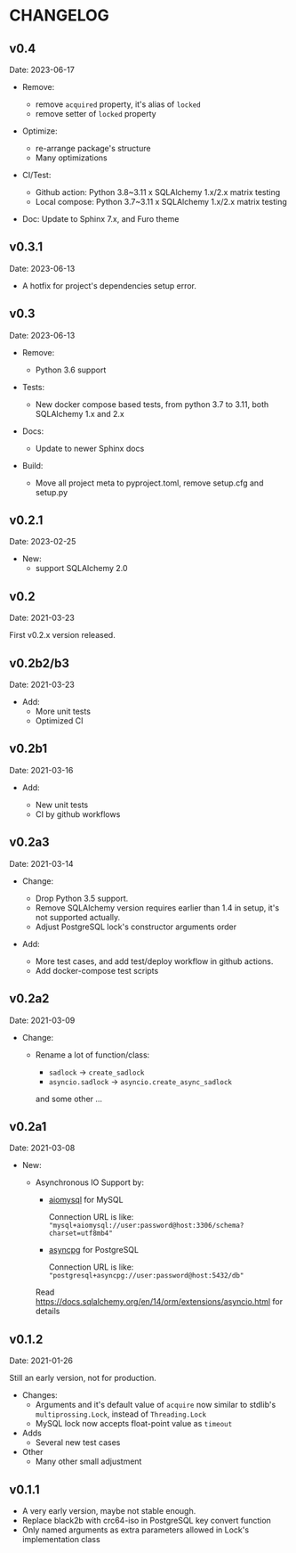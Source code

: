 # CHANGELOG

## v0.4

Date: 2023-06-17

- Remove:
  - remove `acquired` property, it's alias of `locked`
  - remove setter of `locked` property

- Optimize:
  - re-arrange package's structure
  - Many optimizations

- CI/Test:
  - Github action: Python 3.8~3.11 x SQLAlchemy 1.x/2.x matrix testing
  - Local compose: Python 3.7~3.11 x SQLAlchemy 1.x/2.x matrix testing

- Doc: Update to Sphinx 7.x, and Furo theme

## v0.3.1

Date: 2023-06-13

- A hotfix for project's dependencies setup error.

## v0.3

Date: 2023-06-13

- Remove:
  - Python 3.6 support

- Tests:
  - New docker compose based tests, from python 3.7 to 3.11, both SQLAlchemy 1.x and 2.x

- Docs:
  - Update to newer Sphinx docs

- Build:
  - Move all project meta to pyproject.toml, remove setup.cfg and setup.py

## v0.2.1

Date: 2023-02-25

- New:
  - support SQLAlchemy 2.0

## v0.2

Date: 2021-03-23

First v0.2.x version released.

## v0.2b2/b3

Date: 2021-03-23

- Add:
  - More unit tests
  - Optimized CI

## v0.2b1

Date: 2021-03-16

- Add:

  - New unit tests
  - CI by github workflows

## v0.2a3

Date: 2021-03-14

- Change:

  - Drop Python 3.5 support.
  - Remove SQLAlchemy version requires earlier than 1.4 in setup, it's not supported actually.
  - Adjust PostgreSQL lock's constructor arguments order

- Add:

  - More test cases, and add test/deploy workflow in github actions.
  - Add docker-compose test scripts

## v0.2a2

Date: 2021-03-09

- Change:

  - Rename a lot of function/class:

    - `sadlock` -> `create_sadlock`
    - `asyncio.sadlock` -> `asyncio.create_async_sadlock`
  
    and some other ...

## v0.2a1

Date: 2021-03-08

- New:

  - Asynchronous IO Support by:

    - [aiomysql](https://github.com/aio-libs/aiomysql) for MySQL

      Connection URL is like: `"mysql+aiomysql://user:password@host:3306/schema?charset=utf8mb4"`

    - [asyncpg](https://github.com/MagicStack/asyncpg) for PostgreSQL

      Connection URL is like: `"postgresql+asyncpg://user:password@host:5432/db"`

    Read <https://docs.sqlalchemy.org/en/14/orm/extensions/asyncio.html> for details

## v0.1.2

Date: 2021-01-26

Still an early version, not for production.

- Changes:
  - Arguments and it's default value of `acquire` now similar to stdlib's `multiprossing.Lock`, instead of `Threading.Lock`
  - MySQL lock now accepts float-point value as `timeout`
- Adds
  - Several new test cases
- Other
  - Many other small adjustment

## v0.1.1

- A very early version, maybe not stable enough.
- Replace black2b with crc64-iso in PostgreSQL key convert function
- Only named arguments as extra parameters allowed in Lock's implementation class
